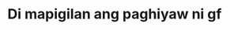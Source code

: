 ---
layout: post
title: Di mapigilan ang paghiyaw ni gf
duration: '03:54'
view: 200
rate: 2
video: 'https://flashservice.xvideos.com/embedframe/27232691'
category: 
 - pinay
tags: 
 - pinay-sex
 - nagparaos
 - nene
 - mokong
 - fucked
 - jackpot
 - threesome
 - flawless
priority: 0.9
changefreq: daily
---
